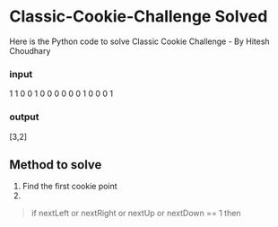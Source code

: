 # Classic-Cookie-Challenge Solved

Here is the Python code to solve Classic Cookie Challenge - By Hitesh Choudhary

### input
1 1 0 0
1 0 0 0
0 0 0 1
0 0 0 1

### output
[3,2]

## Method to solve

1. Find the first cookie point
2. 
> if nextLeft or nextRight or nextUp or nextDown == 1 then
